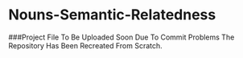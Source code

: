 # Nouns-Semantic-Relatedness
###Project File To Be Uploaded Soon Due To Commit Problems The Repository Has Been Recreated From Scratch.
